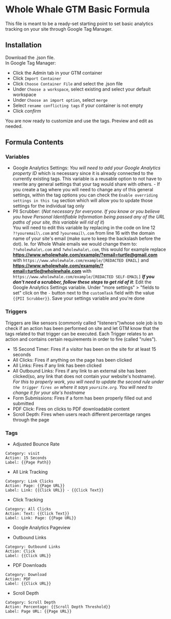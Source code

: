 # Whole Whale GTM Basic Formula

This file is meant to be a ready-set starting point to set basic analytics tracking on your site through Google Tag Manager.

## Installation

Download the .json file.   
In Google Tag Manager:
* Click the Admin tab in your GTM container
* Click `Import Container`
* Click `Choose Container File` and select the .json file
* Under `Choose a workspace`, select existing and select your default workspace
* Under `Choose an import option`, select `merge`
* Select `rename conflicting tags` if your container is not empty
* Click *confirm*

You are now ready to customize and use the tags. Preview and edit as needed. 

## Formula Contents

### Variables

* Google Analytics Settings: 
*You will need to add your Google Analytics property ID* which is necessary since it is already connected to the currently existing tags. This variable is a reusable option to not have to rewrite any general settings that your tag would share with others. - If you create a tag where you will need to change any of this general settings, within the tag options you can check the `Enable overriding settings in this tag` section which will allow you to update those settings for the individual tag only
* PII Scrubber: (*Not necessary for everyone. If you know or you believe you have Personal Identifiable Information being passed any of the URL paths of your site, this variable will rid of it*)   
You will need to edit this variable by replacing in the code on line 12 `?!youremail\.com` and `?youremail\.com` from line 16 with the domain name of your site's email (make sure to keep the backslash before the dot). Ie. for Whole Whale emails we would change them to: `?!wholewhale\.com` and `?wholewhale\.com`, this would for example replace **https://www.wholewhale.com/example/?email=turtle@gmail.com** with `https://www.wholewhale.com/example/[REDACTED EMAIL]` and **https://www.wholewhale.com/example/?email=turtle@wholewhale.com** with `https://www.wholewhale.com/example/[REDACTED SELF-EMAIL]`
_**If you don't need a scrubber, follow these steps to get rid of it**_: Edit the Google Analytics Settings variable. Under "more settings" > "fields to set" click on the `-` button next to  the `customTask` field with the value `{{PII Scrubber}}`. Save your settings variable and you're done

### Triggers
Triggers are like sensors (commonly called "listeners")whose sole job is to check if an action has been performed on site and let GTM know that the tags related to that trigger can be executed. Each Trigger relates to an action and contains certain requirements in order to fire (called "rules").

* 15 Second Timer: Fires if a visitor has been on the site for at least 15 seconds
* All Clicks: Fires if anything on the page has been clicked
* All Links: Fires if any link has been clicked
* All Outbound Links: Fires if any link to an external site has been clicked(so, any link that does not contain your website's hostname).  
_For this to properly work, you will need to update the second rule under `the trigger fires on` where it says `yoursite.org`. You will need to change it for your site's hostname_
* Form Submissions: Fires if a form has been properly filled out and submitted
* PDF Click: Fires on clicks to PDF downloadable content
* Scroll Depth: Fires when users reach different percentage ranges through the page

### Tags
* Adjusted Bounce Rate
```
Category: visit
Action: 15 Seconds
Label: {{Page Path}}
```
* All Link Tracking
```
Category: Link Clicks
Action: Page: {{Page URL}}
Label: Link: {{Click URL}} - {{Click Text}}
```
* Click Tracking
```
Category: All Clicks
Action: Text: {{Click Text}}
Label: Link: Page: {{Page URL}}
```

* Google Analytics Pageview

* Outbound Links
```
Category: Outbound Links
Action: Click
Label: {{Click URL}}
```
* PDF Downloads
```
Category: Download
Action: PDF
Label: {{Click URL}}
```
* Scroll Depth 
```
Category: Scroll Depth
Action: Percentage: {{Scroll Depth Threshold}}
Label: Page URL: {{Page URL}}
```


